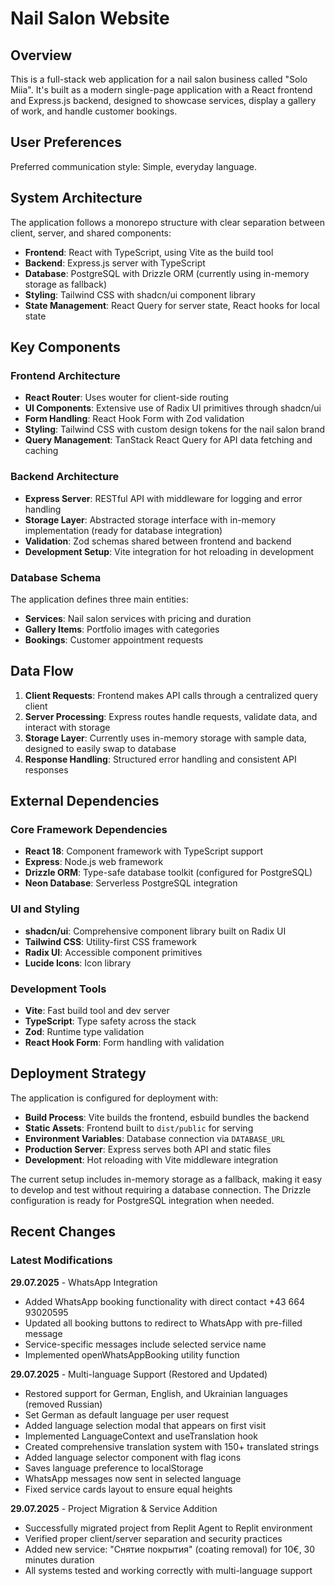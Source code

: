 # Nail Salon Website

## Overview

This is a full-stack web application for a nail salon business called "Solo Miia". It's built as a modern single-page application with a React frontend and Express.js backend, designed to showcase services, display a gallery of work, and handle customer bookings.

## User Preferences

Preferred communication style: Simple, everyday language.

## System Architecture

The application follows a monorepo structure with clear separation between client, server, and shared components:

- **Frontend**: React with TypeScript, using Vite as the build tool
- **Backend**: Express.js server with TypeScript
- **Database**: PostgreSQL with Drizzle ORM (currently using in-memory storage as fallback)
- **Styling**: Tailwind CSS with shadcn/ui component library
- **State Management**: React Query for server state, React hooks for local state

## Key Components

### Frontend Architecture
- **React Router**: Uses wouter for client-side routing
- **UI Components**: Extensive use of Radix UI primitives through shadcn/ui
- **Form Handling**: React Hook Form with Zod validation
- **Styling**: Tailwind CSS with custom design tokens for the nail salon brand
- **Query Management**: TanStack React Query for API data fetching and caching

### Backend Architecture
- **Express Server**: RESTful API with middleware for logging and error handling  
- **Storage Layer**: Abstracted storage interface with in-memory implementation (ready for database integration)
- **Validation**: Zod schemas shared between frontend and backend
- **Development Setup**: Vite integration for hot reloading in development

### Database Schema
The application defines three main entities:
- **Services**: Nail salon services with pricing and duration
- **Gallery Items**: Portfolio images with categories
- **Bookings**: Customer appointment requests

## Data Flow

1. **Client Requests**: Frontend makes API calls through a centralized query client
2. **Server Processing**: Express routes handle requests, validate data, and interact with storage
3. **Storage Layer**: Currently uses in-memory storage with sample data, designed to easily swap to database
4. **Response Handling**: Structured error handling and consistent API responses

## External Dependencies

### Core Framework Dependencies
- **React 18**: Component framework with TypeScript support
- **Express**: Node.js web framework
- **Drizzle ORM**: Type-safe database toolkit (configured for PostgreSQL)
- **Neon Database**: Serverless PostgreSQL integration

### UI and Styling
- **shadcn/ui**: Comprehensive component library built on Radix UI
- **Tailwind CSS**: Utility-first CSS framework
- **Radix UI**: Accessible component primitives
- **Lucide Icons**: Icon library

### Development Tools
- **Vite**: Fast build tool and dev server
- **TypeScript**: Type safety across the stack
- **Zod**: Runtime type validation
- **React Hook Form**: Form handling with validation

## Deployment Strategy

The application is configured for deployment with:

- **Build Process**: Vite builds the frontend, esbuild bundles the backend
- **Static Assets**: Frontend built to `dist/public` for serving
- **Environment Variables**: Database connection via `DATABASE_URL`
- **Production Server**: Express serves both API and static files
- **Development**: Hot reloading with Vite middleware integration

The current setup includes in-memory storage as a fallback, making it easy to develop and test without requiring a database connection. The Drizzle configuration is ready for PostgreSQL integration when needed.

## Recent Changes

### Latest Modifications

**29.07.2025** - WhatsApp Integration
- Added WhatsApp booking functionality with direct contact +43 664 93020595
- Updated all booking buttons to redirect to WhatsApp with pre-filled message
- Service-specific messages include selected service name
- Implemented openWhatsAppBooking utility function

**29.07.2025** - Multi-language Support (Restored and Updated)
- Restored support for German, English, and Ukrainian languages (removed Russian)
- Set German as default language per user request
- Added language selection modal that appears on first visit
- Implemented LanguageContext and useTranslation hook
- Created comprehensive translation system with 150+ translated strings
- Added language selector component with flag icons
- Saves language preference to localStorage
- WhatsApp messages now sent in selected language
- Fixed service cards layout to ensure equal heights

**29.07.2025** - Project Migration & Service Addition
- Successfully migrated project from Replit Agent to Replit environment
- Verified proper client/server separation and security practices
- Added new service: "Снятие покрытия" (coating removal) for 10€, 30 minutes duration
- All systems tested and working correctly with multi-language support